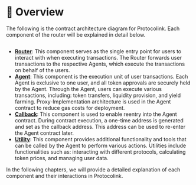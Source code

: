 # 🔮 Overview

The following is the contract architecture diagram for Protocolink. Each component of the router will be explained in detail below.&#x20;

<div align="left">

<figure><img src="https://lh5.googleusercontent.com/YaDNu0MTtbyVqmhXZO3vqnTHhEXkgzvP64RlOTbrtVKWX5A9o0p9QZeqAP2UFNzMFRTbhWaq5tOrLXCuFV6tJIpxacQm-wAkYSnnh_I512syfQq1WeWCPUBRei8axTNV7UI9ddXXXXJSFDm7fVA7AkA" alt=""><figcaption></figcaption></figure>

</div>

* [**Router**](router.md): This component serves as the single entry point for users to interact with when executing transactions. The Router forwards user transactions to the respective Agents, which execute the transactions on behalf of the users.
* [**Agent**](agent.md): This component is the execution unit of user transactions. Each Agent is exclusive to one user, and all token approvals are securely held by the Agent. Through the Agent, users can execute various transactions, including: token transfers, liquidity provision, and yield farming. Proxy-Implementation architecture is used in the Agent contract to reduce gas costs for deployment.
* [**Callback**](callback.md): This component is used to enable reentry into the Agent contract. During contract execution, a one-time address is generated and set as the callback address. This address can be used to re-enter the Agent contract later.
* [**Utility**](utility.md): This component provides additional functionality and tools that can be called by the Agent to perform various actions. Utilities include functionalities such as: interacting with different protocols, calculating token prices, and managing user data.

In the following chapters, we will provide a detailed explanation of each component and their interactions in Protocolink.&#x20;
